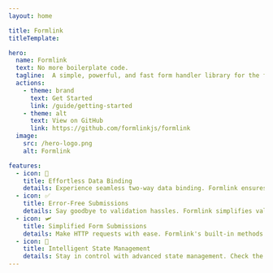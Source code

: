 ```yaml
---
layout: home

title: Formlink
titleTemplate:

hero:
  name: Formlink
  text: No more boilerplate code.
  tagline:  A simple, powerful, and fast form handler library for the front-end and back-end. Just write your form and let Formlink handle the rest.
  actions:
    - theme: brand
      text: Get Started
      link: /guide/getting-started
    - theme: alt
      text: View on GitHub
      link: https://github.com/formlinkjs/formlink
  image:
    src: /hero-logo.png
    alt: Formlink

features:
  - icon: 🚀
    title: Effortless Data Binding
    details: Experience seamless two-way data binding. Formlink ensures that any changes in your form fields instantly reflect in your data model, making data consistency a breeze.
  - icon: ✅
    title: Error-Free Submissions
    details: Say goodbye to validation hassles. Formlink simplifies validation and error handling, offering clear and customizable error messages, so your users enjoy a smooth, error-free submission process.
  - icon: 🛩️
    title: Simplified Form Submissions
    details: Make HTTP requests with ease. Formlink's built-in methods simplify form submissions, and you can handle success and failure scenarios effortlessly, allowing for custom actions after submissions.
  - icon: 🧠
    title: Intelligent State Management
    details: Stay in control with advanced state management. Check the form's processing status, track successful submissions, and detect any modifications. Your users will appreciate real-time feedback, and your app will run smoothly. Upgrade your web forms with Formlink!
---
```

<style>
:root {
  --vp-home-hero-name-color: transparent;
  --vp-home-hero-name-background: -webkit-linear-gradient(120deg, #bd34fe 30%, #41d1ff);

  --vp-home-hero-image-background-image: linear-gradient(-45deg, #bd34fe 50%, #47caff 50%);
  --vp-home-hero-image-filter: blur(40px);
}

@media (min-width: 640px) {
  :root {
    --vp-home-hero-image-filter: blur(56px);
  }
}

@media (min-width: 960px) {
  :root {
    --vp-home-hero-image-filter: blur(72px);
  }
}
</style>

